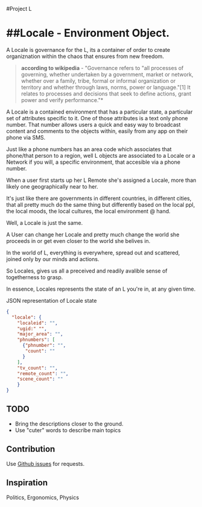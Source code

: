 #Project L

##Locale - Environment Object.
======


A Locale is governance for the L, its a container of order to create organiznation within the chaos that
ensures from new freedom.

  >**according to wikipedia** - "Governance refers to "all processes of governing, whether undertaken
  >by a government, market or network, whether over a family, tribe, formal or informal organization
  >or territory and whether through laws, norms, power or language."[1] It relates to processes and
  >decisions that seek to define actions, grant power and verify performance."*

A Locale is a contained environment that has a particular state, a particular set of attributes specific to it. One of those attributes is a text only phone number. That number allows users a quick and easy way to
broadcast content and comments to the objects within, easily from any app on their phone via SMS.

Just like a phone numbers has an area code which associates that phone/that person to a region, well
L objects are associated to a Locale or a Network if you will, a specific environment, that accesible via
a phone number.

When a user first starts up her L Remote she's assigned a Locale, more than likely one geographically near to her.

It's just like there are governments in different countries, in different cities, that all pretty much do the same thing but differently based on the local ppl, the local moods, the local cultures, the local environment @ hand.

Well, a Locale is just the same.

A User can change her Locale and pretty much change the world she proceeds in or get even closer to the world she belives in.

In the world of L, everything is everywhere, spread out and scattered, joined only by our minds and actions.

So Locales, gives us all a preceived and readily avalible sense of togetherness to grasp.

In essence, Locales represents the state of an L you're in, at any given time.

JSON representation of Locale state

```json
{
  "locale": {
    "localeid": "",
    "ugid:" "",
    "major_area": "",
    "phnumbers": [
      {"phnumber": "",
       "count": ""
      }
    ],
    "tv_count": "",
    "remote_count": "",
    "scene_count": ""
    }
}
```

TODO
------------
* Bring the descriptions closer to the ground.
* Use "cuter" words to describe main topics


Contribution
------------

Use [Github issues](https://github.com/projectL/Locale/issues) for requests.

Inspiration
------------
Politics, Ergonomics, Physics
